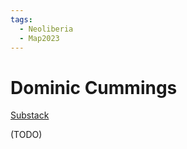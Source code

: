 ```yaml
---
tags:
  - Neoliberia
  - Map2023
---
```

# Dominic Cummings

[Substack](https://dominiccummings.substack.com/)

(TODO)